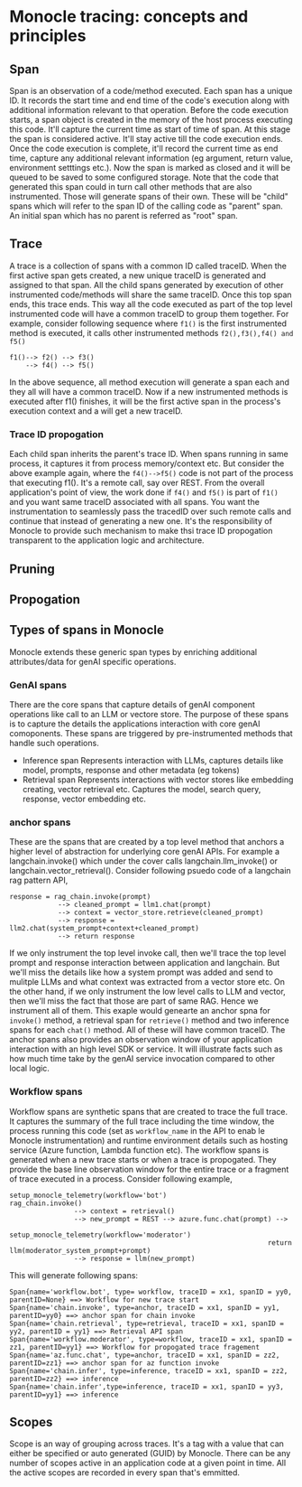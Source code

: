 # Monocle tracing: concepts and principles

## Span
Span is an observation of a code/method executed. Each span has a unique ID. It records the start time and end time of the code's execution along with additional information relevant to that operation. Before the code execution starts, a span object is created in the memory of the host process executing this code. It'll capture the current time as start of time of span. At this stage the span is considered active. It'll stay active till the code execution ends. Once the code execution is complete, it'll record the current time as end time, capture any additional relevant information (eg argument, return value, environment setttings etc.). Now the span is marked as closed and it will be queued to be saved to some configured storage. 
Note that the code that generated this span could in turn call other methods that are also instrumented. Those will generate spans of their own. These will be "child" spans which will refer to the span ID of the calling code as "parent" span. An initial span which has no parent is referred as "root" span.

## Trace
A trace is a collection of spans with a common ID called traceID. When the first active span gets created, a new unique traceID is generated and assigned to that span. All the child spans generated by execution of other instrumented code/methods will share the same traceID. Once this top span ends, this trace ends. This way all the code executed as part of the top level instrumented code will have a common traceID to group them together. For example, consider following sequence where `f1()` is the first instrumented method is executed, it calls other instrumented methods `f2(),f3(),f4() and f5()`
```
f1()--> f2() --> f3()
    --> f4() --> f5()
```
In the above sequence, all method execution will generate a span each and they all will have a common traceID. Now if a new instrumented methods is executed after f1() finishes, it will be the first active span in the process's execution context and a will get a new traceID.

### Trace ID propogation
Each child span inherits the parent's trace ID. When spans running in same process, it captures it from process memory/context etc. But consider the above example again, where the `f4()-->f5()` code is not part of the process that executing f1(). It's a remote call, say over REST. From the overall application's point of view, the work done if `f4()` and `f5()` is part of `f1()` and you want same traceID associated with all spans. You want the instrumentation to seamlessly pass the tracedID over such remote calls and continue that instead of generating a new one. It's the responsibility of Monocle to provide such mechanism to make thsi trace ID propogation transparent to the application logic and architecture.

## Pruning 


## Propogation


## Types of spans in Monocle
Monocle extends these generic span types by enriching additional attributes/data for genAI specific operations.
### GenAI spans
There are the core spans that capture details of genAI component operations like call to an LLM or vectore store. The purpose of these spans is to capture the details the applications interaction with core genAI comoponents. These spans are triggered by pre-instrumented methods that handle such operations. 
- Inference span
Represents interaction with LLMs, captures details like model, prompts, response and other metadata (eg tokens)
- Retrieval span
Represents interactions with vector stores like embedding creating, vector retrieval etc. Captures the model, search query, response, vector embedding etc.

### anchor spans
These are the spans that are created by a top level method that anchors a higher level of abstraction for underlying core genAI APIs. For example a langchain.invoke() which under the cover calls langchain.llm_invoke() or langchain.vector_retrieval(). Consider following psuedo code of a langchain rag pattern API,
```
response = rag_chain.invoke(prompt)
            --> cleaned_prompt = llm1.chat(prompt)
            --> context = vector_store.retrieve(cleaned_prompt)
            --> response = llm2.chat(system_prompt+context+cleaned_prompt)
            --> return response
```
If we only instrument the top level invoke call, then we'll trace the top level prompt and response interaction between application and langchain. But we'll miss the details like how a system prompt was added and send to mulitple LLMs and what context was extracted from a vector store etc. On the other hand, if we only instrument the low level calls to LLM and vector, then we'll miss the fact that those are part of same RAG. Hence we instrument all of them. This exaple would genearte an anchor spna for `invoke()` method, a retrieval span for `retrieve()` method and two inference spans for each `chat()` method. All of these will have common traceID.
The anchor spans also provides an observation window of your application interaction with an high level SDK or service. It will illustrate facts such as how much time take by the genAI service invocation compared to other local logic.

### Workflow spans
Workflow spans are synthetic spans that are created to trace the full trace. It captures the summary of the full trace including the time window, the process running this code (set as `workflow_name` in the API to enab le Monocle instrumentation) and runtime environment details such as hosting service (Azure function, Lambda function etc). 
The workflow spans is generated when a new trace starts or when a trace is propogated. They provide the base line observation window for the entire trace or a fragment of trace executed in a process.
Consider following example,
```
setup_monocle_telemetry(workflow='bot')
rag_chain.invoke()
                --> context = retrieval() 
                --> new_prompt = REST --> azure.func.chat(prompt) --> 
                                                                setup_monocle_telemetry(workflow='moderator')
                                                                return llm(moderator_system_prompt+prompt)
                --> response = llm(new_prompt)
```
This will generate following spans:
```
Span{name='workflow.bot', type= workflow, traceID = xx1, spanID = yy0, parentID=None} ==> Workflow for new trace start
Span{name='chain.invoke', type=anchor, traceID = xx1, spanID = yy1, parentID=yy0} ==> anchor span for chain invoke
Span{name='chain.retrieval', type=retrieval, traceID = xx1, spanID = yy2, parentID = yy1} ==> Retrieval API span
Span{name='workflow.moderator', type=workflow, traceID = xx1, spanID = zz1, parentID=yy1} ==> Workflow for propogated trace fragement
Span{name='az.func.chat', type=anchor, traceID = xx1, spanID = zz2, parentID=zz1} ==> anchor span for az function invoke
Span{name='chain.infer', type=inference, traceID = xx1, spanID = zz2, parentID=zz2} ==> inference
Span{name='chain.infer',type=inference, traceID = xx1, spanID = yy3, parentID=yy1} ==> inference
```

## Scopes
Scope is an way of grouping across traces. It's a tag with a value that can either be specified or auto generated (GUID) by Monocle. There can be any number of scopes active in an application code at a given point in time. All the active scopes are recorded in every span that's emmitted.


